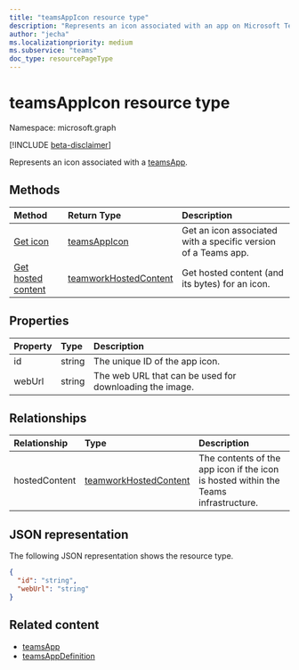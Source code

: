 ```yaml
---
title: "teamsAppIcon resource type"
description: "Represents an icon associated with an app on Microsoft Teams."
author: "jecha"
ms.localizationpriority: medium
ms.subservice: "teams"
doc_type: resourcePageType
---
```


# teamsAppIcon resource type

Namespace: microsoft.graph

[!INCLUDE [beta-disclaimer](../../includes/beta-disclaimer.md)]

Represents an icon associated with a [teamsApp](teamsapp.md).

## Methods

| Method                                            | Return Type                                       | Description                                                    | 
| :------------------------------------------------ | :------------------------------------------------ | :------------------------------------------------------------- |
| [Get icon](../api/teamsappicon-get.md)     | [teamsAppIcon](teamsappicon.md)                   | Get an icon associated with a specific version of a Teams app. |
| [Get hosted content](../api/teamworkhostedcontent-get.md) | [teamworkHostedContent](teamworkhostedcontent.md) | Get hosted content (and its bytes) for an icon.        |

## Properties

| Property      | Type                        | Description                                                                             |
| :------------ | :-------------------------- | :-------------------------------------------------------------------------------------- |
| id            | string                      | The unique ID of the app icon.                                                          |
| webUrl        | string                      | The web URL that can be used for downloading the image.                                 |

## Relationships

| Relationship  | Type	                                            | Description                                                                         |
| :------------ | :------------------------------------------------ | :---------------------------------------------------------------------------------- |
| hostedContent | [teamworkHostedContent](teamworkhostedcontent.md) | The contents of the app icon if the icon is hosted within the Teams infrastructure. |

## JSON representation

The following JSON representation shows the resource type.

<!-- {
  "blockType": "resource",
  "@odata.type": "microsoft.graph.teamsAppIcon",
  "baseType": "microsoft.graph.entity"
}-->

```json
{
  "id": "string",
  "webUrl": "string"
}
```

## Related content

- [teamsApp](teamsapp.md)
- [teamsAppDefinition](teamsappdefinition.md)

